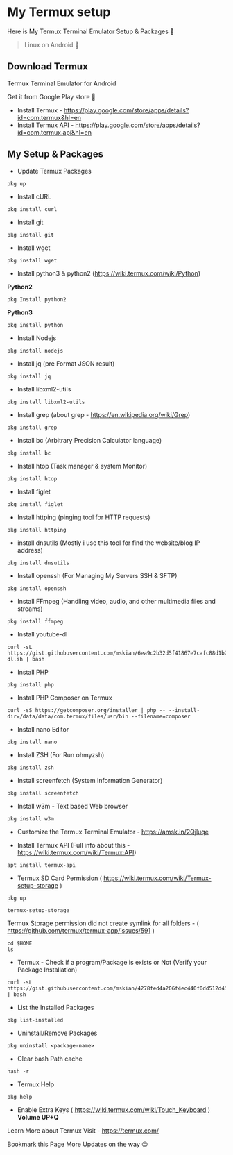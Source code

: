 # My Termux setup

Here is My Termux Terminal Emulator Setup &amp; Packages 🔖

> Linux on Android 💯

## Download Termux

Termux Terminal Emulator for Android

Get it from Google Play store 💯

- Install Termux - https://play.google.com/store/apps/details?id=com.termux&hl=en
- Install Termux API  - https://play.google.com/store/apps/details?id=com.termux.api&hl=en

## My Setup & Packages

- Update Termux Packages

```
pkg up
```

- Install cURL

```
pkg install curl
```

- Install git

```
pkg install git
```

- Install wget

```
pkg install wget
```

- Install python3 & python2 (https://wiki.termux.com/wiki/Python)

**Python2**

```
pkg Install python2
```
**Python3**

```
pkg install python
```

- Install Nodejs

```
pkg install nodejs
```

- Install jq (pre Format JSON result)

```
pkg install jq
```

- Install libxml2-utils

```
pkg install libxml2-utils
```

- Install grep (about grep - https://en.wikipedia.org/wiki/Grep)

```
pkg install grep
```

- Install bc (Arbitrary Precision Calculator language)

```
pkg install bc
```

- Install htop (Task manager & system Monitor)

```
pkg install htop
```

- Install figlet

```
pkg install figlet
```

- Install httping (pinging tool for HTTP requests)

```
pkg install httping
```

- install dnsutils (Mostly i use this tool for find the website/blog IP address)

```
pkg install dnsutils
```

- Install openssh (For Managing My Servers SSH & SFTP)

```
pkg install openssh
```

- Install FFmpeg (Handling video, audio, and other multimedia files and streams)

```
pkg install ffmpeg
```

- Install youtube-dl

```
curl -sL https://gist.githubusercontent.com/mskian/6ea9c2b32d5f41867e7cafc88d1b26d5/raw/youtube-dl.sh | bash
```

- Install PHP

```
pkg install php
```

- Install PHP Composer on Termux

```
curl -sS https://getcomposer.org/installer | php -- --install-dir=/data/data/com.termux/files/usr/bin --filename=composer
```

- Install nano Editor

```
pkg install nano
```

- Install ZSH (For Run ohmyzsh)

```
pkg install zsh
```

- Install screenfetch (System Information Generator)

```
pkg install screenfetch
```

- Install w3m - Text based Web browser

```
pkg install w3m
```

- Customize the Termux Terminal Emulator - https://amsk.in/2Qjluqe


- Install Termux API (Full info about this - https://wiki.termux.com/wiki/Termux:API)

```
apt install termux-api
```

- Termux SD Card Permission ( https://wiki.termux.com/wiki/Termux-setup-storage )

```
pkg up
```

```
termux-setup-storage
```

Termux Storage permission did not create symlink for all folders - ( https://github.com/termux/termux-app/issues/591 )

```
cd $HOME
ls
```

- Termux - Check if a program/Package is exists or Not (Verify your Package Installation)

```
curl -sL https://gist.githubusercontent.com/mskian/4278fed4a206f4ec440f0dd512d4540b/raw/package.sh | bash
```

- List the Installed Packages

```
pkg list-installed
```

- Uninstall/Remove Packages

```
pkg uninstall <package-name>
```

- Clear bash Path cache

```
hash -r
```

- Termux Help

```
pkg help
```

- Enable Extra Keys ( https://wiki.termux.com/wiki/Touch_Keyboard ) **Volume UP+Q**

Learn More about Termux Visit - https://termux.com/

Bookmark this Page More Updates on the way 😊

